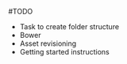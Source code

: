 #TODO

* Task to create folder structure
* Bower 
* Asset revisioning
* Getting started instructions